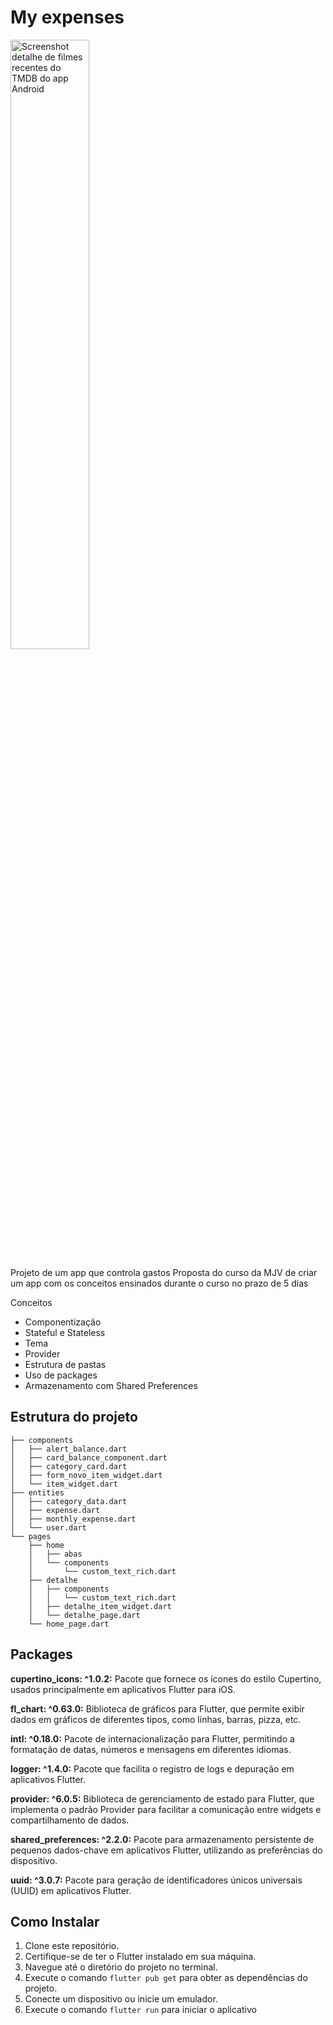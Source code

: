 # My expenses

<img width="50%" src="https://github.com/giseletoledo/expensesapp/blob/main/telaapp/mockuper.png" alt="Screenshot detalhe de filmes recentes do TMDB do app Android">

Projeto de um app que controla gastos
Proposta do curso da MJV de criar um app com os conceitos ensinados durante o curso no prazo de 5 dias

Conceitos

- Componentização
- Stateful e Stateless
- Tema
- Provider
- Estrutura de pastas
- Uso de packages
- Armazenamento com Shared Preferences

## Estrutura do projeto

``` lib
├── components
│   ├── alert_balance.dart
│   ├── card_balance_component.dart
│   ├── category_card.dart
│   ├── form_novo_item_widget.dart
│   └── item_widget.dart
├── entities
│   ├── category_data.dart
│   ├── expense.dart
│   ├── monthly_expense.dart
│   └── user.dart
└── pages
    ├── home
    │   ├── abas
    │   └── components
    │       └── custom_text_rich.dart
    ├── detalhe
    │   ├── components
    │   │   └── custom_text_rich.dart
    │   ├── detalhe_item_widget.dart
    │   └── detalhe_page.dart
    └── home_page.dart
```

## Packages

**cupertino_icons: ^1.0.2:** Pacote que fornece os ícones do estilo Cupertino, usados principalmente em aplicativos Flutter para iOS.

**fl_chart: ^0.63.0:** Biblioteca de gráficos para Flutter, que permite exibir dados em gráficos de diferentes tipos, como linhas, barras, pizza, etc.

**intl: ^0.18.0:** Pacote de internacionalização para Flutter, permitindo a formatação de datas, números e mensagens em diferentes idiomas.

**logger: ^1.4.0:** Pacote que facilita o registro de logs e depuração em aplicativos Flutter.

**provider: ^6.0.5:** Biblioteca de gerenciamento de estado para Flutter, que implementa o padrão Provider para facilitar a comunicação entre widgets e compartilhamento de dados.

**shared_preferences: ^2.2.0:** Pacote para armazenamento persistente de pequenos dados-chave em aplicativos Flutter, utilizando as preferências do dispositivo.

**uuid: ^3.0.7:** Pacote para geração de identificadores únicos universais (UUID) em aplicativos Flutter.


## Como Instalar

1. Clone este repositório.
2. Certifique-se de ter o Flutter instalado em sua máquina.
3. Navegue até o diretório do projeto no terminal.
4. Execute o comando `flutter pub get` para obter as dependências do projeto.
5. Conecte um dispositivo ou inicie um emulador.
6. Execute o comando `flutter run` para iniciar o aplicativo


